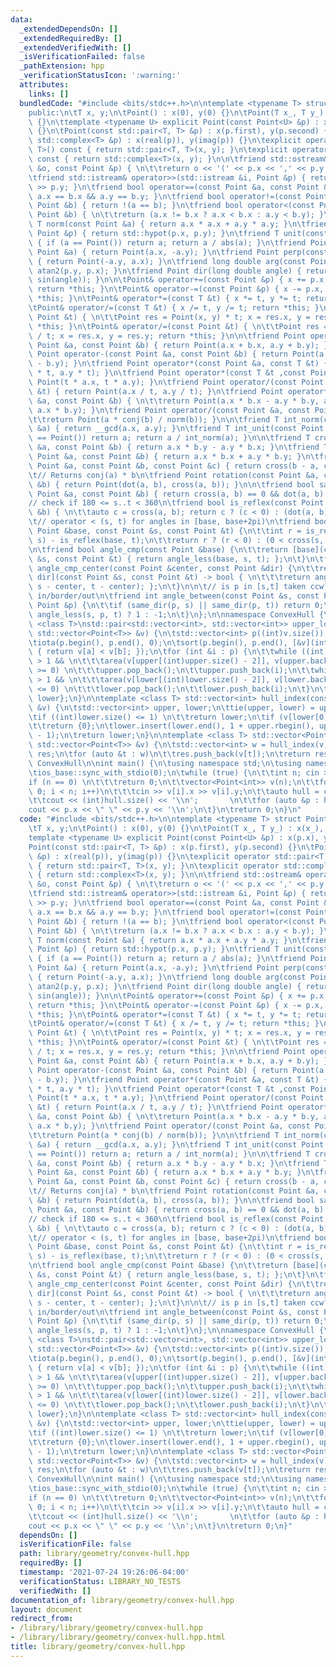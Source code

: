 ```yaml
---
data:
  _extendedDependsOn: []
  _extendedRequiredBy: []
  _extendedVerifiedWith: []
  _isVerificationFailed: false
  _pathExtension: hpp
  _verificationStatusIcon: ':warning:'
  attributes:
    links: []
  bundledCode: "#include <bits/stdc++.h>\n\ntemplate <typename T> struct Point {\n\
    public:\n\tT x, y;\n\tPoint() : x(0), y(0) {}\n\tPoint(T x_, T y_) : x(x_), y(y_)\
    \ {}\n\ttemplate <typename U> explicit Point(const Point<U> &p) : x(p.x), y(p.y)\
    \ {}\n\tPoint(const std::pair<T, T> &p) : x(p.first), y(p.second) {}\n\tPoint(const\
    \ std::complex<T> &p) : x(real(p)), y(imag(p)) {}\n\texplicit operator std::pair<T,\
    \ T>() const { return std::pair<T, T>(x, y); }\n\texplicit operator std::complex<T>()\
    \ const { return std::complex<T>(x, y); }\n\n\tfriend std::ostream& operator<<(std::ostream\
    \ &o, const Point &p) { \n\t\treturn o << '(' << p.x << ',' << p.y << ')'; }\n\
    \tfriend std::istream& operator>>(std::istream &i, Point &p) { return i >> p.x\
    \ >> p.y; }\n\tfriend bool operator==(const Point &a, const Point &b) { return\
    \ a.x == b.x && a.y == b.y; }\n\tfriend bool operator!=(const Point &a, const\
    \ Point &b) { return !(a == b); }\n\tfriend bool operator<(const Point &a, const\
    \ Point &b) { \n\t\treturn (a.x != b.x ? a.x < b.x : a.y < b.y); }\n\n\tfriend\
    \ T norm(const Point &a) { return a.x * a.x + a.y * a.y; }\n\tfriend T abs(const\
    \ Point &p) { return std::hypot(p.x, p.y); }\n\tfriend T unit(const Point &a)\
    \ { if (a == Point()) return a; return a / abs(a); }\n\tfriend Point conj(const\
    \ Point &a) { return Point(a.x, -a.y); }\n\tfriend Point perp(const Point &a)\
    \ { return Point(-a.y, a.x); }\n\tfriend long double arg(const Point &p) { return\
    \ atan2(p.y, p.x); }\n\tfriend Point dir(long double angle) { return Point(cos(angle),\
    \ sin(angle)); }\n\n\tPoint& operator+=(const Point &p) { x += p.x, y += p.y;\
    \ return *this; }\n\tPoint& operator-=(const Point &p) { x -= p.x, y -= p.y; return\
    \ *this; }\n\tPoint& operator*=(const T &t) { x *= t, y *= t; return *this; }\n\
    \tPoint& operator/=(const T &t) { x /= t, y /= t; return *this; }\n\tPoint& operator*=(const\
    \ Point &t) { \n\t\tPoint res = Point(x, y) * t; x = res.x, y = res.y; return\
    \ *this; }\n\tPoint& operator/=(const Point &t) { \n\t\tPoint res = Point(x, y)\
    \ / t; x = res.x, y = res.y; return *this; }\n\n\tfriend Point operator+(const\
    \ Point &a, const Point &b) { return Point(a.x + b.x, a.y + b.y); }\n\tfriend\
    \ Point operator-(const Point &a, const Point &b) { return Point(a.x - b.x, a.y\
    \ - b.y); }\n\tfriend Point operator*(const Point &a, const T &t) { return Point(a.x\
    \ * t, a.y * t); }\n\tfriend Point operator*(const T &t ,const Point &a) { return\
    \ Point(t * a.x, t * a.y); }\n\tfriend Point operator/(const Point &a, const T\
    \ &t) { return Point(a.x / t, a.y / t); }\n\tfriend Point operator*(const Point\
    \ &a, const Point &b) { \n\t\treturn Point(a.x * b.x - a.y * b.y, a.y * b.x +\
    \ a.x * b.y); }\n\tfriend Point operator/(const Point &a, const Point &b) { \n\
    \t\treturn Point(a * conj(b) / norm(b)); }\n\n\tfriend T int_norm(const Point\
    \ &a) { return __gcd(a.x, a.y); }\n\tfriend T int_unit(const Point &a) { if (a\
    \ == Point()) return a; return a / int_norm(a); }\n\n\tfriend T cross(const Point\
    \ &a, const Point &b) { return a.x * b.y - a.y * b.x; }\n\tfriend T dot(const\
    \ Point &a, const Point &b) { return a.x * b.x + a.y * b.y; }\n\tfriend T area(const\
    \ Point &a, const Point &b, const Point &c) { return cross(b - a, c - a); }\n\n\
    \t// Returns conj(a) * b\n\tfriend Point rotation(const Point &a, const Point\
    \ &b) { return Point(dot(a, b), cross(a, b)); }\n\n\tfriend bool same_dir(const\
    \ Point &a, const Point &b) { return cross(a, b) == 0 && dot(a, b) > 0; }\n\n\t\
    // check if 180 <= s..t < 360\n\tfriend bool is_reflex(const Point &a, const Point\
    \ &b) { \n\t\tauto c = cross(a, b); return c ? (c < 0) : (dot(a, b) < 0); }\n\n\
    \t// operator < (s, t) for angles in [base, base+2pi)\n\tfriend bool angle_less(const\
    \ Point &base, const Point &s, const Point &t) {\n\t\tint r = is_reflex(base,\
    \ s) - is_reflex(base, t);\n\t\treturn r ? (r < 0) : (0 < cross(s, t));\n\t}\n\
    \n\tfriend bool angle_cmp(const Point &base) {\n\t\treturn [base](const Point\
    \ &s, const Point &t) { return angle_less(base, s, t); };\n\t}\n\tfriend bool\
    \ angle_cmp_center(const Point &center, const Point &dir) {\n\t\treturn [center,\
    \ dir](const Point &s, const Point &t) -> bool { \n\t\t\treturn angle_less(dir,\
    \ s - center, t - center); };\n\t}\n\n\t// is p in [s,t] taken ccw? 1/0/-1 for\
    \ in/border/out\n\tfriend int angle_between(const Point &s, const Point &t, const\
    \ Point &p) {\n\t\tif (same_dir(p, s) || same_dir(p, t)) return 0;\n\t\treturn\
    \ angle_less(s, p, t) ? 1 : -1;\n\t}\n};\n\nnamespace ConvexHull {\n\ntemplate\
    \ <class T>\nstd::pair<std::vector<int>, std::vector<int>> upper_lower_hull(const\
    \ std::vector<Point<T>> &v) {\n\tstd::vector<int> p((int)v.size()), upper, lower;\n\
    \tiota(p.begin(), p.end(), 0);\n\tsort(p.begin(), p.end(), [&v](int a, int b)\
    \ { return v[a] < v[b]; });\n\tfor (int &i : p) {\n\t\twhile ((int)upper.size()\
    \ > 1 && \n\t\t\tarea(v[upper[(int)upper.size() - 2]], v[upper.back()], v[i])\
    \ >= 0) \n\t\t\tupper.pop_back();\n\t\tupper.push_back(i);\n\t\twhile ((int)lower.size()\
    \ > 1 && \n\t\t\tarea(v[lower[(int)lower.size() - 2]], v[lower.back()], v[i])\
    \ <= 0) \n\t\t\tlower.pop_back();\n\t\tlower.push_back(i);\n\t}\n\treturn {upper,\
    \ lower};\n}\n\ntemplate <class T> std::vector<int> hull_index(const std::vector<Point<T>>\
    \ &v) {\n\tstd::vector<int> upper, lower;\n\ttie(upper, lower) = upper_lower_hull(v);\n\
    \tif ((int)lower.size() <= 1) \n\t\treturn lower;\n\tif (v[lower[0]] == v[lower[1]])\n\
    \t\treturn {0};\n\tlower.insert(lower.end(), 1 + upper.rbegin(), upper.rend()\
    \ - 1);\n\treturn lower;\n}\n\ntemplate <class T> std::vector<Point<T>> convex_hull(const\
    \ std::vector<Point<T>> &v) {\n\tstd::vector<int> w = hull_index(v);\n\tstd::vector<Point<T>>\
    \ res;\n\tfor (auto &t : w)\n\t\tres.push_back(v[t]);\n\treturn res;\n}\n\n} //\
    \ ConvexHull\n\nint main() {\n\tusing namespace std;\n\tusing namespace ConvexHull;\n\
    \tios_base::sync_with_stdio(0);\n\twhile (true) {\n\t\tint n; cin >> n;\n\t\t\
    if (n == 0) \n\t\t\treturn 0;\n\t\tvector<Point<int>> v(n);\n\t\tfor (int i =\
    \ 0; i < n; i++)\n\t\t\tcin >> v[i].x >> v[i].y;\n\t\tauto hull = convex_hull(v);\n\
    \t\tcout << (int)hull.size() << '\\n';       \n\t\tfor (auto &p : hull)\n\t\t\t\
    cout << p.x << \" \" << p.y << '\\n';\n\t}\n\treturn 0;\n}\n"
  code: "#include <bits/stdc++.h>\n\ntemplate <typename T> struct Point {\npublic:\n\
    \tT x, y;\n\tPoint() : x(0), y(0) {}\n\tPoint(T x_, T y_) : x(x_), y(y_) {}\n\t\
    template <typename U> explicit Point(const Point<U> &p) : x(p.x), y(p.y) {}\n\t\
    Point(const std::pair<T, T> &p) : x(p.first), y(p.second) {}\n\tPoint(const std::complex<T>\
    \ &p) : x(real(p)), y(imag(p)) {}\n\texplicit operator std::pair<T, T>() const\
    \ { return std::pair<T, T>(x, y); }\n\texplicit operator std::complex<T>() const\
    \ { return std::complex<T>(x, y); }\n\n\tfriend std::ostream& operator<<(std::ostream\
    \ &o, const Point &p) { \n\t\treturn o << '(' << p.x << ',' << p.y << ')'; }\n\
    \tfriend std::istream& operator>>(std::istream &i, Point &p) { return i >> p.x\
    \ >> p.y; }\n\tfriend bool operator==(const Point &a, const Point &b) { return\
    \ a.x == b.x && a.y == b.y; }\n\tfriend bool operator!=(const Point &a, const\
    \ Point &b) { return !(a == b); }\n\tfriend bool operator<(const Point &a, const\
    \ Point &b) { \n\t\treturn (a.x != b.x ? a.x < b.x : a.y < b.y); }\n\n\tfriend\
    \ T norm(const Point &a) { return a.x * a.x + a.y * a.y; }\n\tfriend T abs(const\
    \ Point &p) { return std::hypot(p.x, p.y); }\n\tfriend T unit(const Point &a)\
    \ { if (a == Point()) return a; return a / abs(a); }\n\tfriend Point conj(const\
    \ Point &a) { return Point(a.x, -a.y); }\n\tfriend Point perp(const Point &a)\
    \ { return Point(-a.y, a.x); }\n\tfriend long double arg(const Point &p) { return\
    \ atan2(p.y, p.x); }\n\tfriend Point dir(long double angle) { return Point(cos(angle),\
    \ sin(angle)); }\n\n\tPoint& operator+=(const Point &p) { x += p.x, y += p.y;\
    \ return *this; }\n\tPoint& operator-=(const Point &p) { x -= p.x, y -= p.y; return\
    \ *this; }\n\tPoint& operator*=(const T &t) { x *= t, y *= t; return *this; }\n\
    \tPoint& operator/=(const T &t) { x /= t, y /= t; return *this; }\n\tPoint& operator*=(const\
    \ Point &t) { \n\t\tPoint res = Point(x, y) * t; x = res.x, y = res.y; return\
    \ *this; }\n\tPoint& operator/=(const Point &t) { \n\t\tPoint res = Point(x, y)\
    \ / t; x = res.x, y = res.y; return *this; }\n\n\tfriend Point operator+(const\
    \ Point &a, const Point &b) { return Point(a.x + b.x, a.y + b.y); }\n\tfriend\
    \ Point operator-(const Point &a, const Point &b) { return Point(a.x - b.x, a.y\
    \ - b.y); }\n\tfriend Point operator*(const Point &a, const T &t) { return Point(a.x\
    \ * t, a.y * t); }\n\tfriend Point operator*(const T &t ,const Point &a) { return\
    \ Point(t * a.x, t * a.y); }\n\tfriend Point operator/(const Point &a, const T\
    \ &t) { return Point(a.x / t, a.y / t); }\n\tfriend Point operator*(const Point\
    \ &a, const Point &b) { \n\t\treturn Point(a.x * b.x - a.y * b.y, a.y * b.x +\
    \ a.x * b.y); }\n\tfriend Point operator/(const Point &a, const Point &b) { \n\
    \t\treturn Point(a * conj(b) / norm(b)); }\n\n\tfriend T int_norm(const Point\
    \ &a) { return __gcd(a.x, a.y); }\n\tfriend T int_unit(const Point &a) { if (a\
    \ == Point()) return a; return a / int_norm(a); }\n\n\tfriend T cross(const Point\
    \ &a, const Point &b) { return a.x * b.y - a.y * b.x; }\n\tfriend T dot(const\
    \ Point &a, const Point &b) { return a.x * b.x + a.y * b.y; }\n\tfriend T area(const\
    \ Point &a, const Point &b, const Point &c) { return cross(b - a, c - a); }\n\n\
    \t// Returns conj(a) * b\n\tfriend Point rotation(const Point &a, const Point\
    \ &b) { return Point(dot(a, b), cross(a, b)); }\n\n\tfriend bool same_dir(const\
    \ Point &a, const Point &b) { return cross(a, b) == 0 && dot(a, b) > 0; }\n\n\t\
    // check if 180 <= s..t < 360\n\tfriend bool is_reflex(const Point &a, const Point\
    \ &b) { \n\t\tauto c = cross(a, b); return c ? (c < 0) : (dot(a, b) < 0); }\n\n\
    \t// operator < (s, t) for angles in [base, base+2pi)\n\tfriend bool angle_less(const\
    \ Point &base, const Point &s, const Point &t) {\n\t\tint r = is_reflex(base,\
    \ s) - is_reflex(base, t);\n\t\treturn r ? (r < 0) : (0 < cross(s, t));\n\t}\n\
    \n\tfriend bool angle_cmp(const Point &base) {\n\t\treturn [base](const Point\
    \ &s, const Point &t) { return angle_less(base, s, t); };\n\t}\n\tfriend bool\
    \ angle_cmp_center(const Point &center, const Point &dir) {\n\t\treturn [center,\
    \ dir](const Point &s, const Point &t) -> bool { \n\t\t\treturn angle_less(dir,\
    \ s - center, t - center); };\n\t}\n\n\t// is p in [s,t] taken ccw? 1/0/-1 for\
    \ in/border/out\n\tfriend int angle_between(const Point &s, const Point &t, const\
    \ Point &p) {\n\t\tif (same_dir(p, s) || same_dir(p, t)) return 0;\n\t\treturn\
    \ angle_less(s, p, t) ? 1 : -1;\n\t}\n};\n\nnamespace ConvexHull {\n\ntemplate\
    \ <class T>\nstd::pair<std::vector<int>, std::vector<int>> upper_lower_hull(const\
    \ std::vector<Point<T>> &v) {\n\tstd::vector<int> p((int)v.size()), upper, lower;\n\
    \tiota(p.begin(), p.end(), 0);\n\tsort(p.begin(), p.end(), [&v](int a, int b)\
    \ { return v[a] < v[b]; });\n\tfor (int &i : p) {\n\t\twhile ((int)upper.size()\
    \ > 1 && \n\t\t\tarea(v[upper[(int)upper.size() - 2]], v[upper.back()], v[i])\
    \ >= 0) \n\t\t\tupper.pop_back();\n\t\tupper.push_back(i);\n\t\twhile ((int)lower.size()\
    \ > 1 && \n\t\t\tarea(v[lower[(int)lower.size() - 2]], v[lower.back()], v[i])\
    \ <= 0) \n\t\t\tlower.pop_back();\n\t\tlower.push_back(i);\n\t}\n\treturn {upper,\
    \ lower};\n}\n\ntemplate <class T> std::vector<int> hull_index(const std::vector<Point<T>>\
    \ &v) {\n\tstd::vector<int> upper, lower;\n\ttie(upper, lower) = upper_lower_hull(v);\n\
    \tif ((int)lower.size() <= 1) \n\t\treturn lower;\n\tif (v[lower[0]] == v[lower[1]])\n\
    \t\treturn {0};\n\tlower.insert(lower.end(), 1 + upper.rbegin(), upper.rend()\
    \ - 1);\n\treturn lower;\n}\n\ntemplate <class T> std::vector<Point<T>> convex_hull(const\
    \ std::vector<Point<T>> &v) {\n\tstd::vector<int> w = hull_index(v);\n\tstd::vector<Point<T>>\
    \ res;\n\tfor (auto &t : w)\n\t\tres.push_back(v[t]);\n\treturn res;\n}\n\n} //\
    \ ConvexHull\n\nint main() {\n\tusing namespace std;\n\tusing namespace ConvexHull;\n\
    \tios_base::sync_with_stdio(0);\n\twhile (true) {\n\t\tint n; cin >> n;\n\t\t\
    if (n == 0) \n\t\t\treturn 0;\n\t\tvector<Point<int>> v(n);\n\t\tfor (int i =\
    \ 0; i < n; i++)\n\t\t\tcin >> v[i].x >> v[i].y;\n\t\tauto hull = convex_hull(v);\n\
    \t\tcout << (int)hull.size() << '\\n';       \n\t\tfor (auto &p : hull)\n\t\t\t\
    cout << p.x << \" \" << p.y << '\\n';\n\t}\n\treturn 0;\n}"
  dependsOn: []
  isVerificationFile: false
  path: library/geometry/convex-hull.hpp
  requiredBy: []
  timestamp: '2021-07-24 19:26:06-04:00'
  verificationStatus: LIBRARY_NO_TESTS
  verifiedWith: []
documentation_of: library/geometry/convex-hull.hpp
layout: document
redirect_from:
- /library/library/geometry/convex-hull.hpp
- /library/library/geometry/convex-hull.hpp.html
title: library/geometry/convex-hull.hpp
---
```

